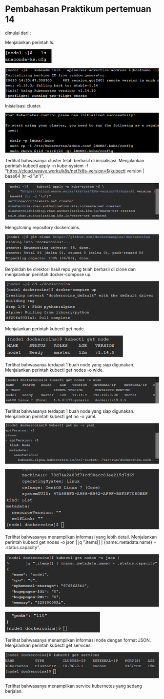 # Pembahasan Praktikum pertemuan 14

dimulai dari ;

Menjalankan perintah ls.

![hasil](https://github.com/Bagas033/tekn-cloud-computing/blob/master/minggu-14/1.png)

![hasil](https://github.com/Bagas033/tekn-cloud-computing/blob/master/minggu-14/1.1.png)

Inisialisasi cluster.

![hasil](https://github.com/Bagas033/tekn-cloud-computing/blob/master/minggu-14/2.png)

Terlihat bahwasanya cluster telah berhasil di inisialisasi.
Menjalankan perintah kubectl apply -n kube-system -f
"https://cloud.weave.works/k8s/net?k8s-version=$(kubectl version | base64 |tr -d '\n')".

![hasil](https://github.com/Bagas033/tekn-cloud-computing/blob/master/minggu-14/3.png)

Mengcloning repository dockercoins.

![hasil](https://github.com/Bagas033/tekn-cloud-computing/blob/master/minggu-14/4.png)

Berpindah ke direktori hasil repo yang telah berhasil di clone dan menjalankan perintah docker-compose up.

![hasil](https://github.com/Bagas033/tekn-cloud-computing/blob/master/minggu-14/5.png)

Menjalankan perintah kubectl get node.

![hasil](https://github.com/Bagas033/tekn-cloud-computing/blob/master/minggu-14/6.png)

Terlihat bahwasanya terdapat 1 buah node yang siap digunakan.
Menjalankan perintah kubectl get nodes -o wide.

![hasil](https://github.com/Bagas033/tekn-cloud-computing/blob/master/minggu-14/7.png)

Terlihat bahwasanya terdapat 1 buah node yang siap digunakan.
Menjalankan perintah kubectl get no -o yaml.

![hasil](https://github.com/Bagas033/tekn-cloud-computing/blob/master/minggu-14/8.png)

![hasil](https://github.com/Bagas033/tekn-cloud-computing/blob/master/minggu-14/9.png)

Terlihat bahwasanya menampilkan informasi yang lebih detail.
Menjalankan perintah kubectl get nodes -o json | jq ".items[] | {name:.metadata.name} + .status.capacity".

![hasil](https://github.com/Bagas033/tekn-cloud-computing/blob/master/minggu-14/10.png)

![hasil](https://github.com/Bagas033/tekn-cloud-computing/blob/master/minggu-14/11.png)

Terlihat bahwasanya menampilkan informasi node dengan format JSON.
Menjalankan perintah kubectl get services. 

![hasil](https://github.com/Bagas033/tekn-cloud-computing/blob/master/minggu-14/12.png)

Terlihat bahwasanya menampilkan service kubernetes yang sedang berjalan.